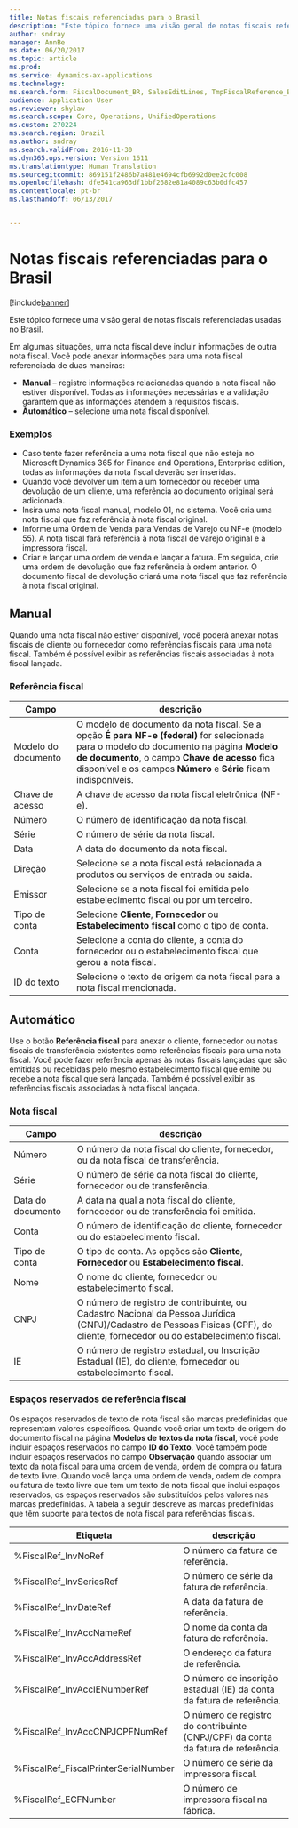 ```yaml
---
title: Notas fiscais referenciadas para o Brasil
description: "Este tópico fornece uma visão geral de notas fiscais referenciadas usadas no Brasil."
author: sndray
manager: AnnBe
ms.date: 06/20/2017
ms.topic: article
ms.prod: 
ms.service: dynamics-ax-applications
ms.technology: 
ms.search.form: FiscalDocument_BR, SalesEditLines, TmpFiscalReference_BR
audience: Application User
ms.reviewer: shylaw
ms.search.scope: Core, Operations, UnifiedOperations
ms.custom: 270224
ms.search.region: Brazil
ms.author: sndray
ms.search.validFrom: 2016-11-30
ms.dyn365.ops.version: Version 1611
ms.translationtype: Human Translation
ms.sourcegitcommit: 869151f2486b7a481e4694cfb6992d0ee2cfc008
ms.openlocfilehash: dfe541ca963df1bbf2682e81a4089c63b0dfc457
ms.contentlocale: pt-br
ms.lasthandoff: 06/13/2017


---
```


# <a name="referenced-fiscal-documents-for-brazil"></a>Notas fiscais referenciadas para o Brasil

[!include[banner](../includes/banner.md)]


Este tópico fornece uma visão geral de notas fiscais referenciadas usadas no Brasil.

Em algumas situações, uma nota fiscal deve incluir informações de outra nota fiscal. Você pode anexar informações para uma nota fiscal referenciada de duas maneiras:

-   **Manual** – registre informações relacionadas quando a nota fiscal não estiver disponível. Todas as informações necessárias e a validação garantem que as informações atendem a requisitos fiscais.
-   **Automático** – selecione uma nota fiscal disponível.

### <a name="examples"></a>Exemplos

-   Caso tente fazer referência a uma nota fiscal que não esteja no Microsoft Dynamics 365 for Finance and Operations, Enterprise edition, todas as informações da nota fiscal deverão ser inseridas.
-   Quando você devolver um item a um fornecedor ou receber uma devolução de um cliente, uma referência ao documento original será adicionada.
-   Insira uma nota fiscal manual, modelo 01, no sistema. Você cria uma nota fiscal que faz referência à nota fiscal original.
-   Informe uma Ordem de Venda para Vendas de Varejo ou NF-e (modelo 55). A nota fiscal fará referência à nota fiscal de varejo original e à impressora fiscal.
-   Criar e lançar uma ordem de venda e lançar a fatura. Em seguida, crie uma ordem de devolução que faz referência à ordem anterior. O documento fiscal de devolução criará uma nota fiscal que faz referência à nota fiscal original.

## <a name="manual"></a>Manual
Quando uma nota fiscal não estiver disponível, você poderá anexar notas fiscais de cliente ou fornecedor como referências fiscais para uma nota fiscal. Também é possível exibir as referências fiscais associadas à nota fiscal lançada.

### <a name="fiscal-reference"></a>Referência fiscal

| Campo          | descrição                                                                                                                                                                                                                                             |
|----------------|---------------------------------------------------------------------------------------------------------------------------------------------------------------------------------------------------------------------------------------------------------|
| Modelo do documento | O modelo de documento da nota fiscal. Se a opção **É para NF-e (federal)** for selecionada para o modelo do documento na página **Modelo de documento**, o campo **Chave de acesso** fica disponível e os campos **Número** e **Série** ficam indisponíveis. |
| Chave de acesso     | A chave de acesso da nota fiscal eletrônica (NF-e).                                                                                                                                                                                               |
| Número         | O número de identificação da nota fiscal.                                                                                                                                                                                                       |
| Série         | O número de série da nota fiscal.                                                                                                                                                                                                               |
| Data           | A data do documento da nota fiscal.                                                                                                                                                                                                               |
| Direção      | Selecione se a nota fiscal está relacionada a produtos ou serviços de entrada ou saída.                                                                                                                                                             |
| Emissor         | Selecione se a nota fiscal foi emitida pelo estabelecimento fiscal ou por um terceiro.                                                                                                                                                             |
| Tipo de conta   | Selecione **Cliente**, **Fornecedor** ou **Estabelecimento fiscal** como o tipo de conta.                                                                                                                                                                    |
| Conta        | Selecione a conta do cliente, a conta do fornecedor ou o estabelecimento fiscal que gerou a nota fiscal.                                                                                                                                                |
| ID do texto        | Selecione o texto de origem da nota fiscal para a nota fiscal mencionada.                                                                                                                                                                              |

## <a name="automatic"></a>Automático
Use o botão **Referência fiscal** para anexar o cliente, fornecedor ou notas fiscais de transferência existentes como referências fiscais para uma nota fiscal. Você pode fazer referência apenas às notas fiscais lançadas que são emitidas ou recebidas pelo mesmo estabelecimento fiscal que emite ou recebe a nota fiscal que será lançada. Também é possível exibir as referências fiscais associadas à nota fiscal lançada.

### <a name="fiscal-document"></a>Nota fiscal

| Campo         | descrição                                                                                                                                                           |
|---------------|-----------------------------------------------------------------------------------------------------------------------------------------------------------------------|
| Número        | O número da nota fiscal do cliente, fornecedor, ou da nota fiscal de transferência.                                                                                      |
| Série        | O número de série da nota fiscal do cliente, fornecedor ou de transferência.                                                                                               |
| Data do documento | A data na qual a nota fiscal do cliente, fornecedor ou de transferência foi emitida.                                                                                           |
| Conta       | O número de identificação do cliente, fornecedor ou do estabelecimento fiscal.                                                                                           |
| Tipo de conta  | O tipo de conta. As opções são **Cliente**, **Fornecedor** ou **Estabelecimento fiscal**.                                                                           |
| Nome          | O nome do cliente, fornecedor ou estabelecimento fiscal.                                                                                                            |
| CNPJ      | O número de registro de contribuinte, ou Cadastro Nacional da Pessoa Jurídica (CNPJ)/Cadastro de Pessoas Físicas (CPF), do cliente, fornecedor ou do estabelecimento fiscal. |
| IE            | O número de registro estadual, ou Inscrição Estadual (IE), do cliente, fornecedor ou estabelecimento fiscal.                                                          |

### <a name="fiscal-reference-placeholders"></a>Espaços reservados de referência fiscal

Os espaços reservados de texto de nota fiscal são marcas predefinidas que representam valores específicos. Quando você criar um texto de origem do documento fiscal na página **Modelos de textos da nota fiscal**, você pode incluir espaços reservados no campo **ID do Texto**. Você também pode incluir espaços reservados no campo **Observação** quando associar um texto da nota fiscal para uma ordem de venda, ordem de compra ou fatura de texto livre. Quando você lança uma ordem de venda, ordem de compra ou fatura de texto livre que tem um texto de nota fiscal que inclui espaços reservados, os espaços reservados são substituídos pelos valores nas marcas predefinidas. A tabela a seguir descreve as marcas predefinidas que têm suporte para textos de nota fiscal para referências fiscais.

| Etiqueta                                   | descrição                                                                   |
|---------------------------------------|-------------------------------------------------------------------------------|
| %FiscalRef\_InvNoRef                  | O número da fatura de referência.                                          |
| %FiscalRef\_InvSeriesRef              | O número de série da fatura de referência.                                   |
| %FiscalRef\_InvDateRef                | A data da fatura de referência.                                            |
| %FiscalRef\_InvAccNameRef             | O nome da conta da fatura de referência.                                   |
| %FiscalRef\_InvAccAddressRef          | O endereço da fatura de referência.                                        |
| %FiscalRef\_InvAccIENumberRef         | O número de inscrição estadual (IE) da conta da fatura de referência.          |
| %FiscalRef\_InvAccCNPJCPFNumRef       | O número de registro do contribuinte (CNPJ/CPF) da conta da fatura de referência. |
| %FiscalRef\_FiscalPrinterSerialNumber | O número de série da impressora fiscal.                                      |
| %FiscalRef\_ECFNumber                 | O número de impressora fiscal na fábrica.                                |






